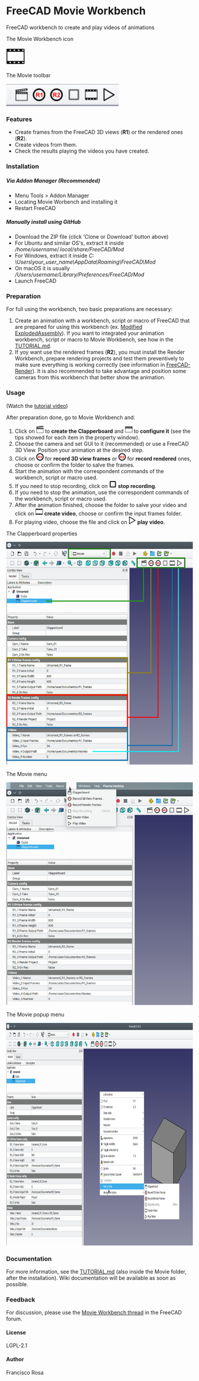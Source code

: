 # FreeCAD Movie Workbench
FreeCAD workbench to create and play videos of animations


The Movie Workbench icon

<img src=./icons//CreateVideoIcon.svg height=50>
 
The Movie toolbar

<img src=./Docs/Image_MW_toolbar_2.jpg height=60>


### Features
* Create frames from the FreeCAD 3D views (**R1**) or the rendered ones (**R2**).   
* Create videos from them.  
* Check the results playing the videos you have created.

### Installation

##### Via Addon Manager (Recommended)

- Menu Tools > Addon Manager
- Locating Movie Worbench and installing it
- Restart FreeCAD
   

##### Manually install using GitHub
  
- Download the ZIP file (click 'Clone or Download' button above) 
- For Ubuntu and similar OS's, extract it inside */home/username/.local/share/FreeCAD/Mod*   
- For Windows, extract it inside *C: \Users\your_user_name\AppData\Roaming\FreeCAD\Mod*
- On macOS it is usually */Users/username/Library/Preferences/FreeCAD/Mod*
- Launch FreeCAD

### Preparation

For full using the workbench, two basic preparations are necessary:

1. Create an animation with a workbench, script or macro of FreeCAD that are prepared for using this workbench (ex. [Modified ExplodedAssembly](https://github.com/Francisco-Rosa/ExplodedAssembly)). If you want to integrated your animation workbench, script or macro to Movie Workbench, see how in the [TUTORIAL.md](https://github.com/Francisco-Rosa/FreeCAD-Movie/blob/master/TUTORIAL.md).
2. If yoy want use the rendered frames (**R2**), you must install the Render Workbench, prepare rendering projects and test them preventively to make sure everything is working correctly (see information in [FreeCAD-Render](https://github.com/FreeCAD/FreeCAD-render)). It is also recommended to take advantage and position some cameras from this workbench that better show the animation.

### Usage
(Watch the [tutorial video](https://www.youtube.com/watch?v=_IiIWtO76Tg))

After preparation done, go to Movie Workbench and:

1. Click on <img src=./icons//CreateClapperboardIcon.svg height=20>  to **create the Clapperboard** and <img src=./icons//ClapperboardIcon.svg height=20> to **configure it** (see the tips showed for each item in the property window).
2. Choose the camera and set GUI to it (recommended) or use a FreeCAD 3D View. Position your animation at the desired step.
3. Click on <img src=./icons//StartRecord3DViewIcon.svg height=20> for **record 3D view frames** or <img src=./icons//StartRecordRenderIcon.svg height=20> for **record rendered** ones, choose or confirm the folder to salve the frames.
4. Start the animation with the correspondent commands of the workbench, script or macro used.
5. If you need to stop recording, click on <img src=./icons//StopRecordCameraIcon.svg height=20>  **stop recording**.
6. If you need to stop the animation, use the correspondent commands of the workbench, script or macro used.
7. After the animation finished, choose the folder to salve your video and click on <img src=./icons//CreateVideoIcon.svg height=20>  **create video**, choose or confirm the input frames folder.
8. For playing video, choose the file and click on <img src=./icons//PlayVideoIcon.svg height=20> **play video**.

The Clapperboard properties

<img src=./Docs/Image_MW_toolbar_propr.jpg height=600>

The Movie menu

<img src=./Docs/Image_MW_menu.jpg height=600>

The Movie popup menu

<img src=./Docs/Image_MW_pop_menu.jpg height=600>
 
### Documentation
For more information, see the [TUTORIAL.md](https://github.com/Francisco-Rosa/FreeCAD-Movie/blob/master/TUTORIAL.md) (also inside the Movie folder, after the installation).
Wiki documentation will be available as soon as possible.
  
### Feedback 
For discussion, please use the [Movie Workbench thread](https://forum.freecadweb.org/viewtopic.php?f=8&t=74432) in the FreeCAD forum.

#### License 
LGPL-2.1

#### Author
Francisco Rosa
